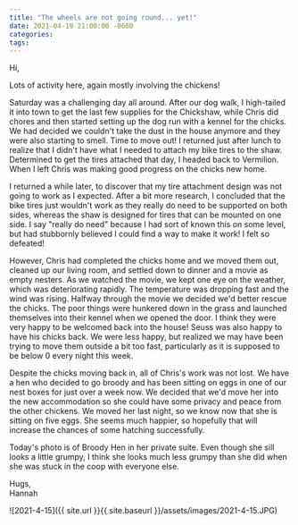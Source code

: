 ```yaml
---
title: "The wheels are not going round... yet!"
date: 2021-04-19 21:00:00 -0600
categories:
tags:
---
```


Hi,

Lots of activity here, again mostly involving the chickens!

Saturday was a challenging day all around. After our dog walk, I high-tailed it into town to get the last few supplies for the Chickshaw, while Chris did chores and then started setting up the dog run with a kennel for the chicks. We had decided we couldn't take the dust in the house anymore and they were also starting to smell. Time to move out! I returned just after lunch to realize that I didn't have what I needed to attach my bike tires to the shaw. Determined to get the tires attached that day, I headed back to Vermilion. When I left Chris was making good progress on the chicks new home.

I returned a while later, to discover that my tire attachment design was not going to work as I expected. After a bit more research, I concluded that the bike tires just wouldn't work as they really do need to be supported on both sides, whereas the shaw is designed for tires that can be mounted on one side. I say "really do need" because I had sort of known this on some level, but had stubbornly believed I could find a way to make it work! I felt so defeated!

However, Chris had completed the chicks home and we moved them out, cleaned up our living room, and settled down to dinner and a movie as empty nesters. As we watched the movie, we kept one eye on the weather, which was deteriorating rapidly. The temperature was dropping fast and the wind was rising. Halfway through the movie we decided we'd better rescue the chicks. The poor things were hunkered down in the grass and launched themselves into their kennel when we opened the door. I think they were very happy to be welcomed back into the house! Seuss was also happy to have his chicks back. We were less happy, but realized we may have been trying to move them outside a bit too fast, particularly as it is supposed to be below 0 every night this week.

Despite the chicks moving back in, all of Chris's work was not lost. We have a hen who decided to go broody and has been sitting on eggs in one of our nest boxes for just over a week now. We decided that we'd move her into the new accommodation so she could have some privacy and peace from the other chickens. We moved her last night, so we know now that she is sitting on five eggs. She seems much happier, so hopefully that will increase the chances of some hatching successfully.

Today's photo is of Broody Hen in her private suite. Even though she sill looks a little grumpy, I think she looks much less grumpy than she did when she was stuck in the coop with everyone else.

Hugs,<br />
Hannah

![2021-4-15]({{ site.url }}{{ site.baseurl }}/assets/images/2021-4-15.JPG)